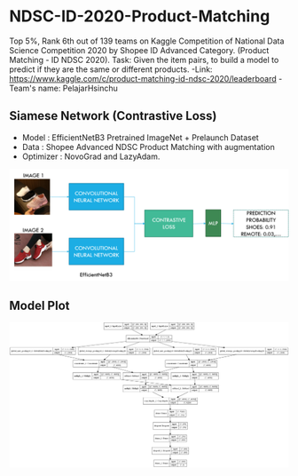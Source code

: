 # NDSC-ID-2020-Product-Matching
Top 5%, Rank 6th out of 139 teams on Kaggle Competition of National Data Science Competition 2020 by Shopee ID Advanced Category. (Product Matching - ID NDSC 2020).
Task: Given the item pairs, to build a model to predict if they are the same or different products.
-Link: https://www.kaggle.com/c/product-matching-id-ndsc-2020/leaderboard
-Team's name: PelajarHsinchu

## Siamese Network (Contrastive Loss)
- Model : EfficientNetB3 Pretrained ImageNet + Prelaunch Dataset 
- Data : Shopee Advanced NDSC Product Matching with augmentation 
- Optimizer : NovoGrad and LazyAdam. 
<p align="center">
<p>
<img src="https://github.com/farhantandia/NDSC-ID-2020-Product-Matching/blob/main/method.png"/>
</p>

## Model Plot
<img src="https://github.com/farhantandia/NDSC-ID-2020-Product-Matching/blob/main/model_plot.png"/>
